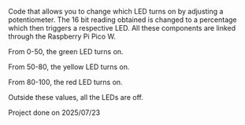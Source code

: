 Code that allows you to change which LED turns on by adjusting a potentiometer. The 16 bit reading obtained is changed to a percentage which then triggers a respective LED. All these components are linked through the Raspberry Pi Pico W.

From 0-50, the green LED turns on.

From 50-80, the yellow LED turns on.

From 80-100, the red LED turns on.

Outside these values, all the LEDs are off.

Project done on 2025/07/23

